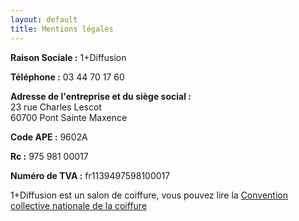 ```yaml
---
layout: default
title: Mentions légales
---
```


**Raison Sociale :** 1+Diffusion

**Téléphone :** 03 44 70 17 60

**Adresse de l'entreprise et du siège social :**<br>
23 rue Charles Lescot<br>
60700 Pont Sainte Maxence

**Code APE :** 9602A

**Rc :** 975 981 00017

**Numéro de TVA :** fr1139497598100017

1+Diffusion est un salon de coiffure, vous pouvez lire la <a href="http://www.legifrance.gouv.fr/affichIDCC.do?idConvention=KALICONT000018563755">Convention collective nationale de la coiffure</a>

